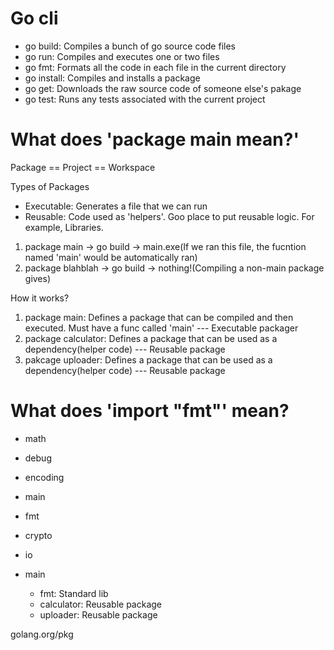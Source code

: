 # Go cli

- go build: Compiles a bunch of go source code files
- go run: Compiles and executes one or two files
- go fmt: Formats all the code in each file in the current directory
- go install: Compiles and installs a package
- go get: Downloads the raw source code of someone else's pakage
- go test: Runs any tests associated with the current project


# What does 'package main mean?'

Package == Project == Workspace

Types of Packages

- Executable: Generates a file that we can run
- Reusable: Code used as 'helpers'. Goo place to put reusable logic. For example, Libraries.

1. package main -> go build -> main.exe(If we ran this file, the fucntion named 'main' would be automatically ran)
2. package blahblah -> go build -> nothing!(Compiling a non-main package gives)

How it works?

1. package main: Defines a package that can be compiled and then executed. Must have a func called 'main' --- Executable packager
2. package calculator: Defines a package that can be used as a dependency(helper code) --- Reusable package
3. pakcage uploader: Defines a package that can be used as a dependency(helper code) --- Reusable package


# What does 'import "fmt"' mean?

- math
- debug
- encoding
- main
- fmt
- crypto
- io

- main
    - fmt: Standard lib
    - calculator: Reusable package
    - uploader: Reusable package

golang.org/pkg

